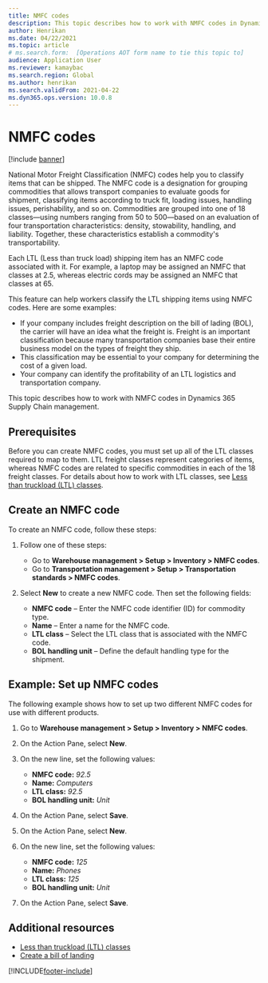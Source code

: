 ```yaml
---
title: NMFC codes
description: This topic describes how to work with NMFC codes in Dynamics 365 Supply Chain Management
author: Henrikan
ms.date: 04/22/2021
ms.topic: article
# ms.search.form:  [Operations AOT form name to tie this topic to]
audience: Application User
ms.reviewer: kamaybac
ms.search.region: Global
ms.author: henrikan
ms.search.validFrom: 2021-04-22
ms.dyn365.ops.version: 10.0.8
---
```


# NMFC codes

[!include [banner](../includes/banner.md)]

National Motor Freight Classification (NMFC) codes help you to classify items that can be shipped. The NMFC code is a designation for grouping commodities that allows transport companies to evaluate goods for shipment, classifying items according to truck fit, loading issues, handling issues, perishability, and so on. Commodities are grouped into one of 18 classes&mdash;using numbers ranging from 50 to 500&mdash;based on an evaluation of four transportation characteristics: density, stowability, handling, and liability. Together, these characteristics establish a commodity's transportability.

Each LTL (Less than truck load) shipping item has an NMFC code associated with it. For example, a laptop may be assigned an NMFC that classes at 2.5, whereas electric cords may be assigned an NMFC that classes at 65.

This feature can help workers classify the LTL shipping items using NMFC codes. Here are some examples:

- If your company includes  freight description on the bill of lading (BOL), the carrier will have an idea what the freight is. Freight is an important classification because many transportation companies base their entire business model on the types of freight they ship.
- This classification may be essential to your company for determining the cost of a given load.
- Your company can identify the profitability of an LTL logistics and transportation company.

This topic describes how to work with NMFC codes in Dynamics 365 Supply Chain management.

## Prerequisites

Before you can create NMFC codes, you must set up all of the LTL classes required to map to them. LTL freight classes represent categories of items, whereas NMFC codes are related to specific commodities in each of the 18 freight classes. For details about how to work with LTL classes, see [Less than truckload (LTL) classes](ltl-class.md).

## Create an NMFC code

To create an NMFC code, follow these steps:

1. Follow one of these steps:
    - Go to  **Warehouse management \> Setup \> Inventory \> NMFC codes**.  
    - Go to  **Transportation management \> Setup \> Transportation standards \> NMFC codes**.

2. Select **New** to create a new NMFC code. Then set the following fields:

    - **NMFC code** – Enter the NMFC code identifier (ID) for commodity type.
    - **Name** – Enter a name for the NMFC code.
    - **LTL class** – Select the LTL class that is associated with the NMFC code.
    - **BOL handling unit** – Define the default handling type for the shipment.

## Example: Set up NMFC codes

The following example shows how to set up two different NMFC codes for use with different products.

1. Go to **Warehouse management \> Setup \> Inventory \> NMFC codes**.
1. On the Action Pane, select **New**.
1. On the new line, set the following values:

    - **NMFC code:** *92.5*
    - **Name:** *Computers*
    - **LTL class:** *92.5*
    - **BOL handling unit:** *Unit*

1. On the Action Pane, select **Save**.
1. On the Action Pane, select **New**.
1. On the new line, set the following values:

    - **NMFC code:** *125*
    - **Name:** *Phones*
    - **LTL class:** *125*
    - **BOL handling unit:** *Unit*

1. On the Action Pane, select **Save**.

## Additional resources

- [Less than truckload (LTL) classes](ltl-class.md)
- [Create a bill of landing](create-bill-of-lading.md)

[!INCLUDE[footer-include](../../includes/footer-banner.md)]

